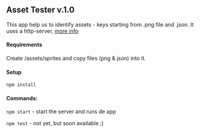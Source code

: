 ## Asset Tester v.1.0

This app help us to identify assets - keys starting from .png file and .json.
It uses a http-server, [more info](https://www.npmjs.com/package/local-web-server)
#### Requirements
Create /assets/sprites and copy files (png & json) into it.

#### Setup
`npm install`


#### Commands:

`npm start` - start the server and runs de app

`npm test` - not yet, but soon available ;)
